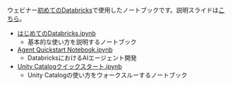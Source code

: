 ウェビナー[初めてのDatabricks](https://events.databricks.com/fy260820-wb-introdatabricks)で使用したノートブックです。説明スライドは[こちら](https://speakerdeck.com/taka_aki/hazimetenodatabricks-2025nian-7yue-ban)。

- [はじめてのDatabricks\.ipynb](https://github.com/taka-yayoi/databricks_101/blob/main/%E3%81%AF%E3%81%98%E3%82%81%E3%81%A6%E3%81%AEDatabricks.ipynb)
  - 基本的な使い方を説明するノートブック
- [Agent Quickstart Notebook\.ipynb](https://github.com/taka-yayoi/databricks_101/blob/main/Agent%20Quickstart%20Notebook.ipynb)
  - DatabricksにおけるAIエージェント開発  
- [Unity Catalogクイックスタート\.ipynb](https://github.com/taka-yayoi/databricks_101/blob/main/Unity%20Catalog%E3%82%AF%E3%82%A4%E3%83%83%E3%82%AF%E3%82%B9%E3%82%BF%E3%83%BC%E3%83%88.ipynb)
  - Unity Catalogの使い方をウォークスルーするノートブック
